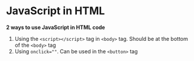 # JavaScript in HTML 

**2 ways to use JavaScript in HTML code**   
1. Using the `<script></script>` tag in `<body>` tag. Should be at the bottom of the `<body>` tag
2. Using `onclick=""`. Can be used in the `<button>` tag

